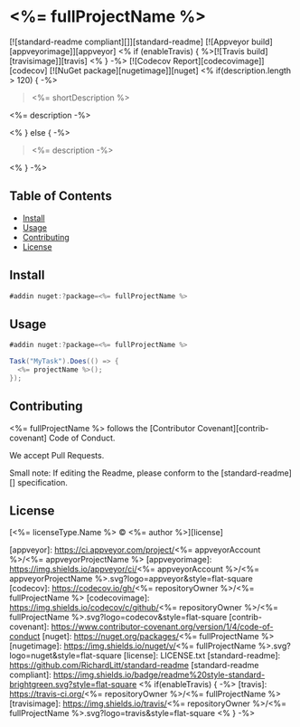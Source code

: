 # <%= fullProjectName %>

[![standard-readme compliant][]][standard-readme]
[![Appveyor build][appveyorimage]][appveyor]
<% if (enableTravis) { %>[![Travis build][travisimage]][travis]
<% } -%>
[![Codecov Report][codecovimage]][codecov]
[![NuGet package][nugetimage]][nuget]
<% if(description.length > 120) { -%>

> <%= shortDescription %>

<%= description -%>

<% } else { -%>

> <%= description -%>

<% } -%>

## Table of Contents

- [Install](#install)
- [Usage](#usage)
- [Contributing](#contributing)
- [License](#license)

## Install

```cs
#addin nuget:?package=<%= fullProjectName %>
```

## Usage

```cs
#addin nuget:?package=<%= fullProjectName %>

Task("MyTask").Does(() => {
  <%= projectName %>();
});
```

## Contributing

<%= fullProjectName %> follows the [Contributor Covenant][contrib-covenant] Code of Conduct.

We accept Pull Requests.

Small note: If editing the Readme, please conform to the [standard-readme][] specification.

## License

[<%= licenseType.Name %> © <%= author %>][license]

[appveyor]: https://ci.appveyor.com/project/<%= appveyorAccount %>/<%= appveyorProjectName %>
[appveyorimage]: https://img.shields.io/appveyor/ci/<%= appveyorAccount %>/<%= appveyorProjectName %>.svg?logo=appveyor&style=flat-square
[codecov]: https://codecov.io/gh/<%= repositoryOwner %>/<%= fullProjectName %>
[codecovimage]: https://img.shields.io/codecov/c/github/<%= repositoryOwner %>/<%= fullProjectName %>.svg?logo=codecov&style=flat-square
[contrib-covenant]: https://www.contributor-covenant.org/version/1/4/code-of-conduct
[nuget]: https://nuget.org/packages/<%= fullProjectName %>
[nugetimage]: https://img.shields.io/nuget/v/<%= fullProjectName %>.svg?logo=nuget&style=flat-square
[license]: LICENSE.txt
[standard-readme]: https://github.com/RichardLitt/standard-readme
[standard-readme compliant]: https://img.shields.io/badge/readme%20style-standard-brightgreen.svg?style=flat-square
<% if(enableTravis) { -%>
[travis]: https://travis-ci.org/<%= repositoryOwner %>/<%= fullProjectName %>
[travisimage]: https://img.shields.io/travis/<%= repositoryOwner %>/<%= fullProjectName %>.svg?logo=travis&style=flat-square
<% } -%>
